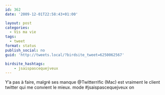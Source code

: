 ```yaml
---
id: 362
date: '2009-12-01T22:58:43+01:00'

layout: post
categories:
  - Vis ma vie
tags:
  - tweet
format: status
publish_social: no
guid: 'http://tweets.local/?birdsite_tweet=6250062567'

birdsite_hashtags:
    - jsaispascequejveux
---
```


Y’a pas à faire, malgré ses manque @Twitterrific (Mac) est vraiment le client twitter qui me convient le mieux. mode #jsaispascequejveux on